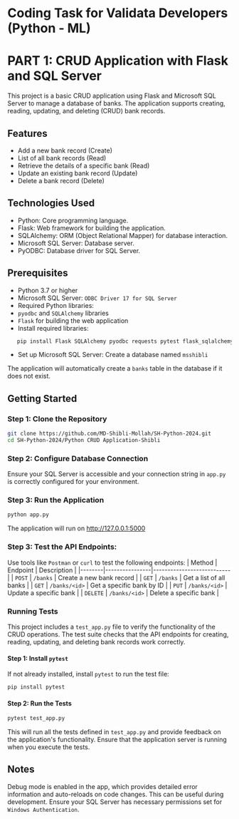 # Coding Task for Validata Developers (Python - ML)
# PART 1: CRUD Application with Flask and SQL Server

This project is a basic CRUD application using Flask and Microsoft SQL Server to manage a database of banks. The application supports creating, reading, updating, and deleting (CRUD) bank records. 

## Features
- Add a new bank record (Create)
- List of all bank records (Read)
- Retrieve the details of a specific bank (Read)
- Update an existing bank record (Update)
- Delete a bank record (Delete)

## Technologies Used
- Python: Core programming language.
- Flask: Web framework for building the application.
- SQLAlchemy: ORM (Object Relational Mapper) for database interaction.
- Microsoft SQL Server: Database server.
- PyODBC: Database driver for SQL Server.

## Prerequisites
- Python 3.7 or higher
- Microsoft SQL Server: `ODBC Driver 17 for SQL Server`
- Required Python libraries:
- `pyodbc` and `SQLAlchemy` libraries
- `Flask` for building the web application
- Install required libraries:
```bash
   pip install Flask SQLAlchemy pyodbc requests pytest flask_sqlalchemy
```
- Set up Microsoft SQL Server: Create a database named `msshibli`

The application will automatically create a `banks` table in the database if it does not exist.

## Getting Started

### Step 1: Clone the Repository
```bash
git clone https://github.com/MD-Shibli-Mollah/SH-Python-2024.git
cd SH-Python-2024/Python CRUD Application-Shibli
```

### Step 2: Configure Database Connection
Ensure your SQL Server is accessible and your connection string in `app.py` is correctly configured for your environment.
### Step 3: Run the Application
```bash
python app.py
```
The application will run on http://127.0.0.1:5000

### Step 3: Test the API Endpoints:
Use tools like `Postman` or `curl` to test the following endpoints:
| Method | Endpoint       | Description               |
|--------|----------------|---------------------------|
| `POST`   | `/banks`         | Create a new bank record  |
| `GET`    | `/banks`        | Get a list of all banks   |
| `GET`    | `/banks/<id>`    | Get a specific bank by ID |
| `PUT`    | `/banks/<id>`    | Update a specific bank    |
| `DELETE` | `/banks/<id>`    | Delete a specific bank    |

### Running Tests
This project includes a `test_app.py` file to verify the functionality of the CRUD operations. The test suite checks that the API endpoints for creating, reading, updating, and deleting bank records work correctly.

#### Step 1: Install `pytest`
If not already installed, install `pytest` to run the test file:
```bash
pip install pytest
```
#### Step 2: Run the Tests
```bash
pytest test_app.py
```
This will run all the tests defined in `test_app.py` and provide feedback on the application's functionality. Ensure that the application server is running when you execute the tests.

## Notes
Debug mode is enabled in the app, which provides detailed error information and auto-reloads on code changes. This can be useful during development.
Ensure your SQL Server has necessary permissions set for `Windows Authentication`.